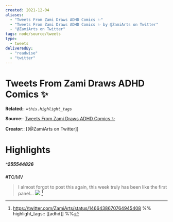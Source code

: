 ```yaml
---
created: 2021-12-04
aliases:
  - "Tweets From Zami Draws ADHD Comics ✨"
  - "Tweets From Zami Draws ADHD Comics ✨ by @ZamiArts on Twitter"
  - "@ZamiArts on Twitter"
tags: node/source/tweets
type: 
  - tweets
deliveredBy: 
  - "readwise"
  - "twitter"
---
```

# Tweets From Zami Draws ADHD Comics ✨

**Related**:: 
*`=this.highlight_tags`*

**Source**:: [Tweets From Zami Draws ADHD Comics ✨](https://twitter.com/ZamiArts)

**Creator**:: [[@ZamiArts on Twitter]]

# Highlights
##### ^255544826
#TO/MV  
> I almost forgot to post this again, this week truly has been like the first panel... 
> ![](https://pbs.twimg.com/media/FFnWMovXMAQs6qm.jpg) 
  [^255544826]

[^255544826]: https://twitter.com/ZamiArts/status/1466438670764945408
%%
highlight_tags:: [[adhd]]
%%
